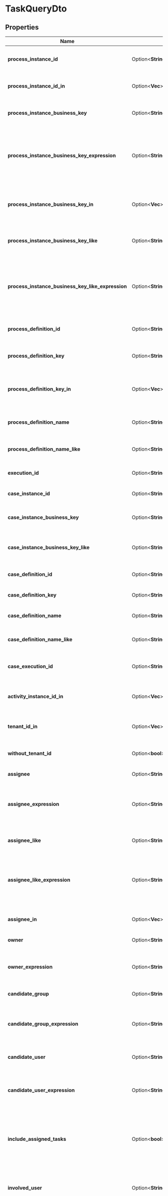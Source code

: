 # TaskQueryDto

## Properties

Name | Type | Description | Notes
------------ | ------------- | ------------- | -------------
**process_instance_id** | Option<**String**> | Restrict to tasks that belong to process instances with the given id. | [optional]
**process_instance_id_in** | Option<**Vec<String>**> | Restrict to tasks that belong to process instances with the given ids. | [optional]
**process_instance_business_key** | Option<**String**> | Restrict to tasks that belong to process instances with the given business key. | [optional]
**process_instance_business_key_expression** | Option<**String**> | Restrict to tasks that belong to process instances with the given business key which  is described by an expression. See the  [user guide](https://docs.camunda.org/manual/7.14/user-guide/process-engine/expression-language/#internal-context-functions) for more information on available functions. | [optional]
**process_instance_business_key_in** | Option<**Vec<String>**> | Restrict to tasks that belong to process instances with one of the give business keys.  The keys need to be in a comma-separated list. | [optional]
**process_instance_business_key_like** | Option<**String**> | Restrict to tasks that have a process instance business key that has the parameter  value as a substring. | [optional]
**process_instance_business_key_like_expression** | Option<**String**> | Restrict to tasks that have a process instance business key that has the parameter  value as a substring and is described by an expression. See the [user guide](https://docs.camunda.org/manual/7.14/user-guide/process-engine/expression-language/#internal-context-functions)  for more information on available functions. | [optional]
**process_definition_id** | Option<**String**> | Restrict to tasks that belong to a process definition with the given id. | [optional]
**process_definition_key** | Option<**String**> | Restrict to tasks that belong to a process definition with the given key. | [optional]
**process_definition_key_in** | Option<**Vec<String>**> | Restrict to tasks that belong to a process definition with one of the given keys. The  keys need to be in a comma-separated list. | [optional]
**process_definition_name** | Option<**String**> | Restrict to tasks that belong to a process definition with the given name. | [optional]
**process_definition_name_like** | Option<**String**> | Restrict to tasks that have a process definition name that has the parameter value as  a substring. | [optional]
**execution_id** | Option<**String**> | Restrict to tasks that belong to an execution with the given id. | [optional]
**case_instance_id** | Option<**String**> | Restrict to tasks that belong to case instances with the given id. | [optional]
**case_instance_business_key** | Option<**String**> | Restrict to tasks that belong to case instances with the given business key. | [optional]
**case_instance_business_key_like** | Option<**String**> | Restrict to tasks that have a case instance business key that has the parameter value  as a substring. | [optional]
**case_definition_id** | Option<**String**> | Restrict to tasks that belong to a case definition with the given id. | [optional]
**case_definition_key** | Option<**String**> | Restrict to tasks that belong to a case definition with the given key. | [optional]
**case_definition_name** | Option<**String**> | Restrict to tasks that belong to a case definition with the given name. | [optional]
**case_definition_name_like** | Option<**String**> | Restrict to tasks that have a case definition name that has the parameter value as a  substring. | [optional]
**case_execution_id** | Option<**String**> | Restrict to tasks that belong to a case execution with the given id. | [optional]
**activity_instance_id_in** | Option<**Vec<String>**> | Only include tasks which belong to one of the passed and comma-separated activity  instance ids. | [optional]
**tenant_id_in** | Option<**Vec<String>**> | Only include tasks which belong to one of the passed and comma-separated  tenant ids. | [optional]
**without_tenant_id** | Option<**bool**> | Only include tasks which belong to no tenant. Value may only be `true`,  as `false` is the default behavior. | [optional][default to false]
**assignee** | Option<**String**> | Restrict to tasks that the given user is assigned to. | [optional]
**assignee_expression** | Option<**String**> | Restrict to tasks that the user described by the given expression is assigned to. See the [user guide](https://docs.camunda.org/manual/7.14/user-guide/process-engine/expression-language/#internal-context-functions)  for more information on available functions. | [optional]
**assignee_like** | Option<**String**> | Restrict to tasks that have an assignee that has the parameter  value as a substring. | [optional]
**assignee_like_expression** | Option<**String**> | Restrict to tasks that have an assignee that has the parameter value described by the  given expression as a substring. See the  [user guide](https://docs.camunda.org/manual/7.14/user-guide/process-engine/expression-language/#internal-context-functions)  for more information on available functions. | [optional]
**assignee_in** | Option<**Vec<String>**> | Only include tasks which are assigned to one of the passed and comma-separated user ids. | [optional]
**owner** | Option<**String**> | Restrict to tasks that the given user owns. | [optional]
**owner_expression** | Option<**String**> | Restrict to tasks that the user described by the given expression owns. See the  [user guide](https://docs.camunda.org/manual/7.14/user-guide/process-engine/expression-language/#internal-context-functions)  for more information on available functions. | [optional]
**candidate_group** | Option<**String**> | Only include tasks that are offered to the given group. | [optional]
**candidate_group_expression** | Option<**String**> | Only include tasks that are offered to the group described by the given expression.  See the  [user guide](https://docs.camunda.org/manual/7.14/user-guide/process-engine/expression-language/#internal-context-functions)  for more information on available functions. | [optional]
**candidate_user** | Option<**String**> | Only include tasks that are offered to the given user or to one of his groups. | [optional]
**candidate_user_expression** | Option<**String**> | Only include tasks that are offered to the user described by the given expression.  See the  [user guide](https://docs.camunda.org/manual/7.14/user-guide/process-engine/expression-language/#internal-context-functions)  for more information on available functions. | [optional]
**include_assigned_tasks** | Option<**bool**> | Also include tasks that are assigned to users in candidate queries. Default is to only  include tasks that are not assigned to any user if you query by candidate user or group(s). | [optional][default to false]
**involved_user** | Option<**String**> | Only include tasks that the given user is involved in. A user is involved in a task if  an identity link exists between task and user (e.g., the user is the assignee). | [optional]
**involved_user_expression** | Option<**String**> | Only include tasks that the user described by the given expression is involved in. A user is involved in a task if an identity link exists between task and user (e.g., the user is the assignee). See the [user guide](https://docs.camunda.org/manual/7.14/user-guide/process-engine/expression-language/#internal-context-functions) for more information on available functions. | [optional]
**assigned** | Option<**bool**> | If set to `true`, restricts the query to all tasks that are assigned. | [optional][default to false]
**unassigned** | Option<**bool**> | If set to `true`, restricts the query to all tasks that are unassigned. | [optional][default to false]
**task_definition_key** | Option<**String**> | Restrict to tasks that have the given key. | [optional]
**task_definition_key_in** | Option<**Vec<String>**> | Restrict to tasks that have one of the given keys. The keys need to be in a comma-separated list. | [optional]
**task_definition_key_like** | Option<**String**> | Restrict to tasks that have a key that has the parameter value as a substring. | [optional]
**name** | Option<**String**> | Restrict to tasks that have the given name. | [optional]
**name_not_equal** | Option<**String**> | Restrict to tasks that do not have the given name. | [optional]
**name_like** | Option<**String**> | Restrict to tasks that have a name with the given parameter value as substring. | [optional]
**name_not_like** | Option<**String**> | Restrict to tasks that do not have a name with the given parameter value as substring. | [optional]
**description** | Option<**String**> | Restrict to tasks that have the given description. | [optional]
**description_like** | Option<**String**> | Restrict to tasks that have a description that has the parameter value as a substring. | [optional]
**priority** | Option<**i32**> | Restrict to tasks that have the given priority. | [optional]
**max_priority** | Option<**i32**> | Restrict to tasks that have a lower or equal priority. | [optional]
**min_priority** | Option<**i32**> | Restrict to tasks that have a higher or equal priority. | [optional]
**due_date** | Option<**String**> | Restrict to tasks that are due on the given date. By [default](https://docs.camunda.org/manual/7.14/reference/rest/overview/date-format/), the date must have the format `yyyy-MM-dd'T'HH:mm:ss.SSSZ`, e.g., `2013-01-23T14:42:45.546+0200`. | [optional]
**due_date_expression** | Option<**String**> | Restrict to tasks that are due on the date described by the given expression. See the [user guide](https://docs.camunda.org/manual/7.14/user-guide/process-engine/expression-language/#internal-context-functions) for more information on available functions. The expression must evaluate to a `java.util.Date` or `org.joda.time.DateTime` object. | [optional]
**due_after** | Option<**String**> | Restrict to tasks that are due after the given date. By [default](https://docs.camunda.org/manual/7.14/reference/rest/overview/date-format/), the date must have the format `yyyy-MM-dd'T'HH:mm:ss.SSSZ`, e.g., `2013-01-23T14:42:45.435+0200`. | [optional]
**due_after_expression** | Option<**String**> | Restrict to tasks that are due after the date described by the given expression. See the [user guide](https://docs.camunda.org/manual/7.14/user-guide/process-engine/expression-language/#internal-context-functions) for more information on available functions. The expression must evaluate to a `java.util.Date` or `org.joda.time.DateTime` object. | [optional]
**due_before** | Option<**String**> | Restrict to tasks that are due before the given date. By [default](https://docs.camunda.org/manual/7.14/reference/rest/overview/date-format/), the date must have the format `yyyy-MM-dd'T'HH:mm:ss.SSSZ`, e.g., `2013-01-23T14:42:45.243+0200`. | [optional]
**due_before_expression** | Option<**String**> | Restrict to tasks that are due before the date described by the given expression. See the [user guide](https://docs.camunda.org/manual/7.14/user-guide/process-engine/expression-language/#internal-context-functions) for more information on available functions. The expression must evaluate to a `java.util.Date` or `org.joda.time.DateTime` object. | [optional]
**follow_up_date** | Option<**String**> | Restrict to tasks that have a followUp date on the given date. By [default](https://docs.camunda.org/manual/7.14/reference/rest/overview/date-format/), the date must have the format `yyyy-MM-dd'T'HH:mm:ss.SSSZ`, e.g., `2013-01-23T14:42:45.342+0200`. | [optional]
**follow_up_date_expression** | Option<**String**> | Restrict to tasks that have a followUp date on the date described by the given expression. See the [user guide](https://docs.camunda.org/manual/7.14/user-guide/process-engine/expression-language/#internal-context-functions) for more information on available functions. The expression must evaluate to a `java.util.Date` or `org.joda.time.DateTime` object. | [optional]
**follow_up_after** | Option<**String**> | Restrict to tasks that have a followUp date after the given date. By [default](https://docs.camunda.org/manual/7.14/reference/rest/overview/date-format/), the date must have the format `yyyy-MM-dd'T'HH:mm:ss.SSSZ`, e.g., `2013-01-23T14:42:45.542+0200`. | [optional]
**follow_up_after_expression** | Option<**String**> | Restrict to tasks that have a followUp date after the date described by the given expression. See the [user guide](https://docs.camunda.org/manual/7.14/user-guide/process-engine/expression-language/#internal-context-functions) for more information on available functions. The expression must evaluate to a `java.util.Date` or `org.joda.time.DateTime` object. | [optional]
**follow_up_before** | Option<**String**> | Restrict to tasks that have a followUp date before the given date. By [default](https://docs.camunda.org/manual/7.14/reference/rest/overview/date-format/), the date must have the format `yyyy-MM-dd'T'HH:mm:ss.SSSZ`, e.g., `2013-01-23T14:42:45.234+0200`. | [optional]
**follow_up_before_expression** | Option<**String**> | Restrict to tasks that have a followUp date before the date described by the given expression. See the [user guide](https://docs.camunda.org/manual/7.14/user-guide/process-engine/expression-language/#internal-context-functions) for more information on available functions. The expression must evaluate to a `java.util.Date` or `org.joda.time.DateTime` object. | [optional]
**follow_up_before_or_not_existent** | Option<**String**> | Restrict to tasks that have no followUp date or a followUp date before the given date. By [default](https://docs.camunda.org/manual/7.14/reference/rest/overview/date-format/), the date must have the format `yyyy-MM-dd'T'HH:mm:ss.SSSZ`, e.g., `2013-01-23T14:42:45.432+0200`. The typical use case is to query all `active` tasks for a user for a given date. | [optional]
**follow_up_before_or_not_existent_expression** | Option<**String**> | Restrict to tasks that have no followUp date or a followUp date before the date described by the given expression. See the [user guide](https://docs.camunda.org/manual/7.14/user-guide/process-engine/expression-language/#internal-context-functions) for more information on available functions. The expression must evaluate to a `java.util.Date` or `org.joda.time.DateTime` object. | [optional]
**created_on** | Option<**String**> | Restrict to tasks that were created on the given date. By [default](https://docs.camunda.org/manual/7.14/reference/rest/overview/date-format/), the date must have the format `yyyy-MM-dd'T'HH:mm:ss.SSSZ`, e.g., `2013-01-23T14:42:45.324+0200`. | [optional]
**created_on_expression** | Option<**String**> | Restrict to tasks that were created on the date described by the given expression. See the [user guide](https://docs.camunda.org/manual/7.14/user-guide/process-engine/expression-language/#internal-context-functions) for more information on available functions. The expression must evaluate to a `java.util.Date` or `org.joda.time.DateTime` object. | [optional]
**created_after** | Option<**String**> | Restrict to tasks that were created after the given date. By [default](https://docs.camunda.org/manual/7.14/reference/rest/overview/date-format/), the date must have the format `yyyy-MM-dd'T'HH:mm:ss.SSSZ`, e.g., `2013-01-23T14:42:45.342+0200`. | [optional]
**created_after_expression** | Option<**String**> | Restrict to tasks that were created after the date described by the given expression. See the [user guide](https://docs.camunda.org/manual/7.14/user-guide/process-engine/expression-language/#internal-context-functions) for more information on available functions. The expression must evaluate to a `java.util.Date` or `org.joda.time.DateTime` object. | [optional]
**created_before** | Option<**String**> | Restrict to tasks that were created before the given date. By [default](https://docs.camunda.org/manual/7.14/reference/rest/overview/date-format/), the date must have the format `yyyy-MM-dd'T'HH:mm:ss.SSSZ`, e.g., `2013-01-23T14:42:45.332+0200`. | [optional]
**created_before_expression** | Option<**String**> | Restrict to tasks that were created before the date described by the given expression. See the [user guide](https://docs.camunda.org/manual/7.14/user-guide/process-engine/expression-language/#internal-context-functions) for more information on available functions. The expression must evaluate to a `java.util.Date` or `org.joda.time.DateTime` object. | [optional]
**delegation_state** | Option<**String**> | Restrict to tasks that are in the given delegation state. Valid values are `PENDING` and `RESOLVED`. | [optional]
**candidate_groups** | Option<**Vec<String>**> | Restrict to tasks that are offered to any of the given candidate groups. Takes a comma-separated list of group names, so for example `developers,support,sales`. | [optional]
**candidate_groups_expression** | Option<**String**> | Restrict to tasks that are offered to any of the candidate groups described by the given expression. See the [user guide](https://docs.camunda.org/manual/7.14/user-guide/process-engine/expression-language/#internal-context-functions) for more information on available functions. The expression must evaluate to `java.util.List` of Strings. | [optional]
**with_candidate_groups** | Option<**bool**> | Only include tasks which have a candidate group. Value may only be `true`, as `false` is the default behavior. | [optional][default to false]
**without_candidate_groups** | Option<**bool**> | Only include tasks which have no candidate group. Value may only be `true`, as `false` is the default behavior. | [optional][default to false]
**with_candidate_users** | Option<**bool**> | Only include tasks which have a candidate user. Value may only be `true`, as `false` is the default behavior. | [optional][default to false]
**without_candidate_users** | Option<**bool**> | Only include tasks which have no candidate users. Value may only be `true`, as `false` is the default behavior. | [optional][default to false]
**active** | Option<**bool**> | Only include active tasks. Value may only be `true`, as `false` is the default behavior. | [optional][default to false]
**suspended** | Option<**bool**> | Only include suspended tasks. Value may only be `true`, as `false` is the default behavior. | [optional][default to false]
**task_variables** | Option<[**Vec<crate::models::VariableQueryParameterDto>**](VariableQueryParameterDto.md)> | A JSON array to only include tasks that have variables with certain values. The array consists of JSON objects with three properties `name`, `operator` and `value`. `name` is the variable name, `operator` is the comparison operator to be used and `value` the variable value. `value` may be of type `String`, `Number` or `Boolean`.  Valid `operator` values are: `eq` - equal to; `neq` - not equal to; `gt` - greater than; `gteq` - greater than or equal to; `lt` - lower than; `lteq` - lower than or equal to; `like`. `key` and `value` may not contain underscore or comma characters. | [optional]
**process_variables** | Option<[**Vec<crate::models::VariableQueryParameterDto>**](VariableQueryParameterDto.md)> | A JSON array to only include tasks that belong to a process instance with variables with certain values. The array consists of JSON objects with three properties `name`, `operator` and `value`. `name` is the variable name, `operator` is the comparison operator to be used and `value` the variable value. `value` may be of type `String`, `Number` or `Boolean`.  Valid `operator` values are: `eq` - equal to; `neq` - not equal to; `gt` - greater than; `gteq` - greater than or equal to; `lt` - lower than; `lteq` - lower than or equal to; `like`. `key` and `value` may not contain underscore or comma characters. | [optional]
**case_instance_variables** | Option<[**Vec<crate::models::VariableQueryParameterDto>**](VariableQueryParameterDto.md)> | A JSON array to only include tasks that belong to a case instance with variables with certain values. The array consists of JSON objects with three properties `name`, `operator` and `value`. `name` is the variable name, `operator` is the comparison operator to be used and `value` the variable value. `value` may be of type `String`, `Number` or `Boolean`.  Valid `operator` values are: `eq` - equal to; `neq` - not equal to; `gt` - greater than; `gteq` - greater than or equal to; `lt` - lower than; `lteq` - lower than or equal to; `like`. `key` and `value` may not contain underscore or comma characters. | [optional]
**variable_names_ignore_case** | Option<**bool**> | Match all variable names in this query case-insensitively. If set `variableName` and `variablename` are treated as equal. | [optional][default to false]
**variable_values_ignore_case** | Option<**bool**> | Match all variable values in this query case-insensitively. If set `variableValue` and `variablevalue` are treated as equal. | [optional][default to false]
**parent_task_id** | Option<**String**> | Restrict query to all tasks that are sub tasks of the given task. Takes a task id. | [optional]
**or_queries** | Option<[**Vec<crate::models::TaskQueryDto>**](TaskQueryDto.md)> | A JSON array of nested task queries with OR semantics. A task matches a nested query if it fulfills *at least one* of the query's predicates. With multiple nested queries, a task must fulfill at least one predicate of *each* query ([Conjunctive Normal Form](https://en.wikipedia.org/wiki/Conjunctive_normal_form)).  All task query properties can be used except for: `sorting`, `withCandidateGroups`, `withoutCandidateGroups`, `withCandidateUsers`, `withoutCandidateUsers`  See the [User guide](https://docs.camunda.org/manual/7.14/user-guide/process-engine/process-engine-api/#or-queries) for more information about OR queries. | [optional]
**sorting** | Option<[**Vec<crate::models::TaskQueryDtoSorting>**](TaskQueryDto_sorting.md)> | Apply sorting of the result | [optional]

[[Back to Model list]](../README.md#documentation-for-models) [[Back to API list]](../README.md#documentation-for-api-endpoints) [[Back to README]](../README.md)


